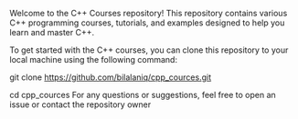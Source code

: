 Welcome to the C++ Courses repository! This repository contains various C++ programming courses, tutorials, and examples designed to help you learn and master C++.

To get started with the C++ courses, you can clone this repository to your local machine using the following command:

git clone https://github.com/bilalaniq/cpp_cources.git

cd cpp_cources
For any questions or suggestions, feel free to open an issue or contact the repository owner